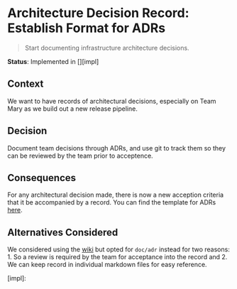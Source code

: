 
# Architecture Decision Record: Establish Format for ADRs

> Start documenting infrastructure architecture decisions.

__Status__: Implemented in [][impl]

## Context

We want to have records of architectural decisions, especially on Team Mary as we build out a new release pipeline. 

## Decision

Document team decisions through ADRs, and use git to track them so they can be reviewed by the team prior to acceptence.

## Consequences

For any architectural decision made, there is now a new acception criteria that it be accompanied by a record. You can find the template for ADRs [here](./xxxx-template.md).

## Alternatives Considered

We considered using the [wiki](https://github.com/18F/identity-devops/wiki) but opted for `doc/adr` instead for two reasons: 1. So a review is required by the team for acceptance into the record and 2. We can keep record in individual markdown files for easy reference.

[impl]: 